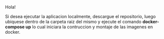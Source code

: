 Hola!

Si desea ejecutar la aplicacion localmente, descargue el repositorio, luego ubiquese dentro de la carpeta raiz del mismo y ejecute el comando __docker-compose up__ lo cual iniciara la contruccion y montaje de las imagenes en docker.
